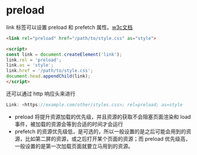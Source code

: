 # preload

link 标签可以设置 preload 和 prefetch 属性。[w3c文档](https://w3c.github.io/preload/)

```html
<link rel="preload" href="/path/to/style.css" as="style">

<script>
const link = document.createElement('link');
link.rel = 'preload';
link.as = 'style';
link.href = '/path/to/style.css';
document.head.appendChild(link);
</script>

```

还可以通过 http 响应头来进行

```js
Link: <https://example.com/other/styles.css>; rel=preload; as=style
```

* preload 将提升资源加载的优先级，并且资源的获取不会阻塞页面渲染和 load 事件，被加载的资源会等到合适的时间才会运行
* prefetch 的资源优先级低，是可选的，所以一般设置的是之后可能会用到的资源，比如第二屏的资源，或之后打开某个页面的资源；而 preload 优先级高，一般设置的是第一次加载页面就要立马用到的资源。
